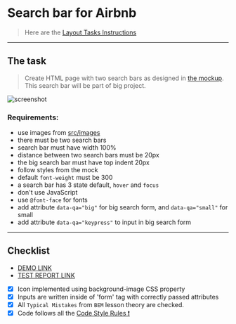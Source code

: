 # Search bar for Airbnb

> Here are
> the [Layout Tasks Instructions](https://mate-academy.github.io/layout_task-guideline/#how-to-solve-the-layout-tasks-on-github)
___

## The task

> Create HTML page with two search bars as designed
> in [the mockup](https://www.figma.com/file/kf3AWulK9elrNk34wtpjPw/Airbnb-Search-bar?node-id=0%3A1). This search bar will
> be part of big project.

![screenshot](./references/search-bar-example.png)

### Requirements:

- use images from [src/images](src/images)
- there must be two search bars
- search bar must have width 100%
- distance between two search bars must be 20px
- the big search bar must have top indent 20px
- follow styles from the mock
- default `font-weight` must be 300
- a search bar has 3 state default, `hover` and `focus`
- don't use JavaScript
- use `@font-face` for fonts
- add attribute `data-qa="big"` for big search form, and `data-qa="small"` for small
- add attribute `data-qa="keypress"` to input in big search form

---

## Checklist

- [DEMO LINK](https://AndrewEdgers.github.io/layout_search-bar-airbnb/)
- [TEST REPORT LINK](https://AndrewEdgers.github.io/layout_search-bar-airbnb/report/html_report/)

- [X] Icon implemented using background-image CSS property
- [X] Inputs are written inside of 'form' tag with correctly passed attributes
- [X] All `Typical Mistakes` from `BEM` lesson theory are checked.
- [X] Code follows all the [Code Style Rules ❗️](./checklist.md)
